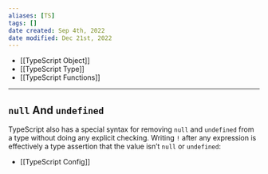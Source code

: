 ```yaml
---
aliases: [TS]
tags: [] 
date created: Sep 4th, 2022
date modified: Dec 21st, 2022
---
```


- [[TypeScript Object]]
- [[TypeScript Type]]
- [[TypeScript Functions]]

___

## `null` And `undefined`
TypeScript also has a special syntax for removing `null` and `undefined` from a type without doing any explicit checking. Writing `!` after any expression is effectively a type assertion that the value isn’t `null` or `undefined`:

- [[TypeScript Config]]